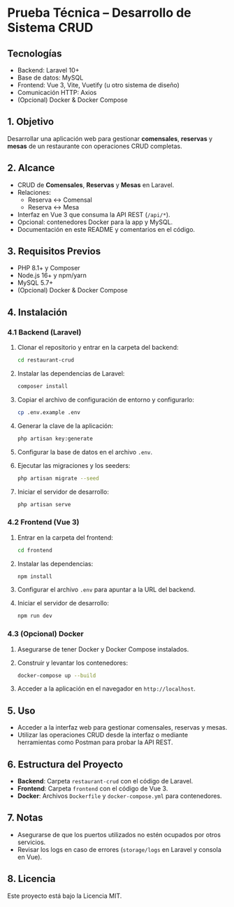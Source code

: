 # Prueba Técnica – Desarrollo de Sistema CRUD

## Tecnologías
- Backend: Laravel 10+  
- Base de datos: MySQL  
- Frontend: Vue 3, Vite, Vuetify (u otro sistema de diseño)  
- Comunicación HTTP: Axios  
- (Opcional) Docker & Docker Compose  

## 1. Objetivo
Desarrollar una aplicación web para gestionar **comensales**, **reservas** y **mesas** de un restaurante con operaciones CRUD completas.  

## 2. Alcance
- CRUD de **Comensales**, **Reservas** y **Mesas** en Laravel.  
- Relaciones:  
  - Reserva ↔ Comensal  
  - Reserva ↔ Mesa  
- Interfaz en Vue 3 que consuma la API REST (`/api/*`).  
- Opcional: contenedores Docker para la app y MySQL.  
- Documentación en este README y comentarios en el código.  

## 3. Requisitos Previos
- PHP 8.1+ y Composer  
- Node.js 16+ y npm/yarn  
- MySQL 5.7+  
- (Opcional) Docker & Docker Compose  

## 4. Instalación

### 4.1 Backend (Laravel)
1. Clonar el repositorio y entrar en la carpeta del backend:  
   ```sh
   cd restaurant-crud

2. Instalar las dependencias de Laravel:  
    ```sh
    composer install
    ```

3. Copiar el archivo de configuración de entorno y configurarlo:  
    ```sh
    cp .env.example .env
    ```

4. Generar la clave de la aplicación:  
    ```sh
    php artisan key:generate
    ```

5. Configurar la base de datos en el archivo `.env`.  

6. Ejecutar las migraciones y los seeders:  
    ```sh
    php artisan migrate --seed
    ```

7. Iniciar el servidor de desarrollo:  
    ```sh
    php artisan serve
    ```

### 4.2 Frontend (Vue 3)
1. Entrar en la carpeta del frontend:  
    ```sh
    cd frontend
    ```

2. Instalar las dependencias:  
    ```sh
    npm install
    ```

3. Configurar el archivo `.env` para apuntar a la URL del backend.  

4. Iniciar el servidor de desarrollo:  
    ```sh
    npm run dev
    ```

### 4.3 (Opcional) Docker
1. Asegurarse de tener Docker y Docker Compose instalados.  

2. Construir y levantar los contenedores:  
    ```sh
    docker-compose up --build
    ```

3. Acceder a la aplicación en el navegador en `http://localhost`.  

## 5. Uso
- Acceder a la interfaz web para gestionar comensales, reservas y mesas.  
- Utilizar las operaciones CRUD desde la interfaz o mediante herramientas como Postman para probar la API REST.  

## 6. Estructura del Proyecto
- **Backend**: Carpeta `restaurant-crud` con el código de Laravel.  
- **Frontend**: Carpeta `frontend` con el código de Vue 3.  
- **Docker**: Archivos `Dockerfile` y `docker-compose.yml` para contenedores.  

## 7. Notas
- Asegurarse de que los puertos utilizados no estén ocupados por otros servicios.  
- Revisar los logs en caso de errores (`storage/logs` en Laravel y consola en Vue).  

## 8. Licencia
Este proyecto está bajo la Licencia MIT.  